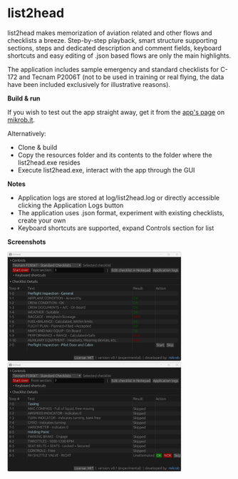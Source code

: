 # list2head

list2head makes memorization of aviation related and other flows and checklists a breeze. Step-by-step playback, smart structure supporting sections, steps and dedicated description and comment fields, keyboard shortcuts and easy editing of .json based flows are only the main highlights.

The application includes sample emergency and standard checklists for C-172 and Tecnam P2006T (not to be used in training or real flying, the data have been included exclusively for illustrative reasons).

**Build & run**

If you wish to test out the app straight away, get it from the [app's page](https://www.mikrob.it/list2head_app_detail.php) on [mikrob.it](https://www.mikrob.it).

Alternatively:
* Clone & build
* Copy the resources folder and its contents to the folder where the list2head.exe resides
* Execute list2head.exe, interact with the app through the GUI

**Notes**

* Application logs are stored at log/list2head.log or directly accessible clicking the Application Logs button
* The application uses .json format, experiment with existing checklists, create your own
* Keyboard shortcuts are supported, expand Controls section for list 

**Screenshots**

<img src="doc/screenshots/list2head_1.png" width="390">
<img src="doc/screenshots/list2head_2.png" width="390">
